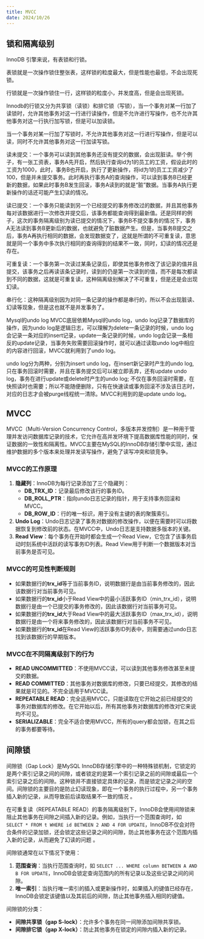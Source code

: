 ```yaml
---
title: MVCC
date: 2024/10/26
---
```


## 锁和隔离级别

InnoDB 引擎来说，有表锁和行锁。

表锁就是一次操作锁住整张表，这样锁的粒度最大，但是性能也最低，不会出现死锁。

行锁就是一次操作锁住一行，这样锁的粒度小，并发度高，但是会出现死锁。

Innodb的行锁又分为共享锁（读锁）和排它锁（写锁），当一个事务对某一行加了读锁时，允许其他事务对这一行进行读操作，但是不允许进行写操作，也不允许其他事务对这一行执行加写锁，但是可以加读锁。

当一个事务对某一行加了写锁时，不允许其他事务对这一行进行写操作，但是可以读，同时不允许其他事务对这一行加读写锁。

读未提交：一个事务可以读到其他事务还没有提交的数据，会出现脏读。举个例子，有一张工资表，事务A先开启，然后执行查询id为1的员工的工资，假设此时的工资为1000，此时，事务B也开启，执行了更新操作，将id为1的员工工资减少了100，但是并未提交事务。此时再执行事务A的查询操作，可以读到事务B已经更新的数据，如果此时事务B发生回滚，事务A读到的就是“脏”数据。当事务A执行更新操作的话还可能产生幻读的情况。

读已提交：一个事务只能读到另一个已经提交的事务修改过的数据，并且其他事务每对该数据进行一次修改并提交后，该事务都能查询得到最新值。还是同样的例子，这次的事务隔离级别为读已提交的情况下，事务B不提交事务的情况下，事务A无法读到事务B更新后的数据，也就避免了脏数据产生。但是，当事务B提交之后，事务A再执行相同的数据，会发现数据变了，这就是所谓的不可重复读，意思就是同一个事务中多次执行相同的查询得到的结果不一致，同时，幻读的情况还是存在。

可重复读：一个事务第一次读过某条记录后，即使其他事务修改了该记录的值并且提交，该事务之后再读该条记录时，读到的仍是第一次读到的值，而不是每次都读到不同的数据，这就是可重复读，这种隔离级别解决了不可重复，但是还是会出现幻读。

串行化：这种隔离级别因为对同一条记录的操作都是串行的，所以不会出现脏读、幻读等现象，但是这也就不是并发事务了。

Mysql的undo log
MVCC底层依赖Mysql的undo log，undo log记录了数据库的操作，因为undo log是逻辑日志，可以理解为delete一条记录的时候，undo log会记录一条对应的insert记录，update一条记录的时候，undo log会记录一条相反的update记录，当事务失败需要回滚操作时，就可以通过读取undo log中相应的内容进行回滚，MVCC就利用到了undo log。

undo log分为两种，分别为insert undo log，在insert新记录时产生的undo log, 只在事务回滚时需要，并且在事务提交后可以被立即丢弃，还有update undo log，事务在进行update或delete时产生的undo log; 不仅在事务回滚时需要，在快照读时也需要；所以不能随便删除，只有在快速读或事务回滚不涉及该日志时，对应的日志才会被purge线程统一清除。MVCC利用到的是update undo log。



## MVCC

MVCC（Multi-Version Concurrency Control，多版本并发控制）是一种用于管理并发访问数据库记录的技术，它允许在高并发环境下提高数据库性能的同时，保证数据的一致性和隔离性。MVCC主要在MySQL的InnoDB存储引擎中实现，通过维护数据的多个版本来处理并发读写操作，避免了读写冲突和锁竞争。

### MVCC的工作原理

1. **隐藏列**：InnoDB为每行记录添加了三个隐藏列：
   - **DB_TRX_ID**：记录最后修改该行的事务ID。
   - **DB_ROLL_PTR**：指向undo日志记录的指针，用于支持事务回滚和MVCC。
   - **DB_ROW_ID**：行的唯一标识，用于没有主键的表的聚簇索引。
2. **Undo Log**：Undo日志记录了事务对数据的修改操作，以便在需要时可以将数据恢复到修改前的状态。在MVCC中，Undo日志是支持数据多版本的关键。
3. **Read View**：每个事务在开始时都会生成一个Read View，它包含了该事务启动时刻系统中活跃的读写事务ID列表。Read View用于判断一个数据版本对当前事务是否可见。

### MVCC的可见性判断规则

- 如果数据行的**trx_id**等于当前事务ID，说明数据行是由当前事务修改的，因此该数据行对当前事务可见。
- 如果数据行的**trx_id**小于Read View中的最小活跃事务ID（min_trx_id），说明数据行是由一个已提交的事务修改的，因此该数据行对当前事务可见。
- 如果数据行的**trx_id**大于Read View中的最大活跃事务ID（max_trx_id），说明数据行是由一个将来事务修改的，因此该数据行对当前事务不可见。
- 如果数据行的**trx_id**在Read View的活跃事务ID列表中，则需要通过undo日志找到该数据行的早期版本。

### MVCC在不同隔离级别下的行为

- **READ UNCOMMITTED**：不使用MVCC读，可以读到其他事务修改甚至未提交的数据。
- **READ COMMITTED**：其他事务对数据库的修改，只要已经提交，其修改的结果就是可见的。不完全适用于MVCC读。
- **REPEATABLE READ**：完全适用MVCC，只能读取在它开始之前已经提交的事务对数据库的修改。在它开始以后，所有其他事务对数据库的修改对它来说均不可见。
- **SERIALIZABLE**：完全不适合使用MVCC，所有的query都会加锁，在其之后的事务都要等待。

## 间隙锁

间隙锁（Gap Lock）是MySQL InnoDB存储引擎中的一种特殊锁机制，它锁定的是两个索引记录之间的间隙，或者锁定的是第一个索引记录之前的间隙或最后一个索引记录之后的间隙。这种锁并不直接锁定具体的记录，而是锁定记录之间的空间。间隙锁的主要目的是防止幻读现象，即在一个事务的执行过程中，另一个事务插入新的记录，从而导致前后读取结果不一致的情况 。

在可重复读（REPEATABLE READ）的事务隔离级别下，InnoDB会使用间隙锁来阻止其他事务在间隙之间插入新的记录。例如，当执行一个范围查询时，如 `SELECT * FROM t WHERE id BETWEEN 2 AND 4 FOR UPDATE`，InnoDB不仅会对符合条件的记录加锁，还会锁定这些记录之间的间隙，防止其他事务在这个范围内插入新的记录，从而避免了幻读的问题 。

间隙锁通常在以下情况下使用：

1. **范围查询**：当执行范围查询时，如 `SELECT ... WHERE column BETWEEN A AND B FOR UPDATE`，InnoDB会锁定查询范围内的所有记录以及这些记录之间的间隙。
2. **唯一索引**：当执行唯一索引的插入或更新操作时，如果插入的键值已经存在，InnoDB会锁定该键值以及其前后的间隙，防止其他事务插入相同的键值。

间隙锁的分类：

- **间隙共享锁（gap S-lock）**：允许多个事务在同一间隙添加间隙共享锁。
- **间隙排它锁（gap X-lock）**：防止其他事务在锁定的间隙内插入新的记录。